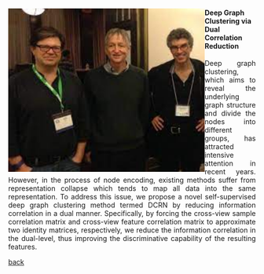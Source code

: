 

<div>
	<img width=400px src="./1.jpg" style="float:left;">
    <div>
	    <h4>Deep Graph Clustering via Dual Correlation Reduction</h4>
    </div>
    <div>
        <p align="justify"> Deep graph clustering, which aims to reveal the underlying graph structure and divide the nodes into different groups, has attracted intensive attention in recent years. However, in the process of node encoding, existing methods suffer from representation collapse which tends to map all data into the same representation. To address this issue, we propose a novel self-supervised deep graph clustering method termed DCRN by reducing information correlation in a dual manner. Specifically, by forcing the cross-view sample correlation matrix and cross-view feature correlation matrix to approximate two identity matrices, respectively, we reduce the information correlation in the dual-level, thus improving the discriminative capability of the resulting features.</p>
    </div>
</div>







[back](./)

